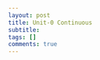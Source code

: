 ```yaml
---
layout: post
title: Unit-0 Continuous
subtitle: 
tags: []
comments: true
---
```


<img src="{{ 'assets/img/continuous/continuous-1.png' | relative_url }}" alt="" />
<img src="{{ 'assets/img/continuous/continuous-2.png' | relative_url }}" alt="" />
<img src="{{ 'assets/img/continuous/continuous-3.png' | relative_url }}" alt="" />
<img src="{{ 'assets/img/continuous/continuous-4.png' | relative_url }}" alt="" />
<img src="{{ 'assets/img/continuous/continuous-5.png' | relative_url }}" alt="" />
<img src="{{ 'assets/img/continuous/continuous-6.png' | relative_url }}" alt="" />
<img src="{{ 'assets/img/continuous/continuous-7.png' | relative_url }}" alt="" />
<img src="{{ 'assets/img/continuous/continuous-8.png' | relative_url }}" alt="" />
<img src="{{ 'assets/img/continuous/continuous-9.png' | relative_url }}" alt="" />
<img src="{{ 'assets/img/continuous/continuous-10.png' | relative_url }}" alt="" />
<img src="{{ 'assets/img/continuous/continuous-11.png' | relative_url }}" alt="" />
<img src="{{ 'assets/img/continuous/continuous-12.png' | relative_url }}" alt="" />
<img src="{{ 'assets/img/continuous/continuous-13.png' | relative_url }}" alt="" />
<img src="{{ 'assets/img/continuous/continuous-14.png' | relative_url }}" alt="" />
<img src="{{ 'assets/img/continuous/continuous-15.png' | relative_url }}" alt="" />
<img src="{{ 'assets/img/continuous/continuous-16.png' | relative_url }}" alt="" />
<img src="{{ 'assets/img/continuous/continuous-17.png' | relative_url }}" alt="" />
<img src="{{ 'assets/img/continuous/continuous-19.png' | relative_url }}" alt="" />
<img src="{{ 'assets/img/continuous/continuous-20.png' | relative_url }}" alt="" />
<img src="{{ 'assets/img/continuous/continuous-21.png' | relative_url }}" alt="" />
<img src="{{ 'assets/img/continuous/continuous-22.png' | relative_url }}" alt="" />
<img src="{{ 'assets/img/continuous/continuous-23.png' | relative_url }}" alt="" />
<img src="{{ 'assets/img/continuous/continuous-24.png' | relative_url }}" alt="" />
<img src="{{ 'assets/img/continuous/continuous-25.png' | relative_url }}" alt="" />

<br/>
<br/>
<br/>
